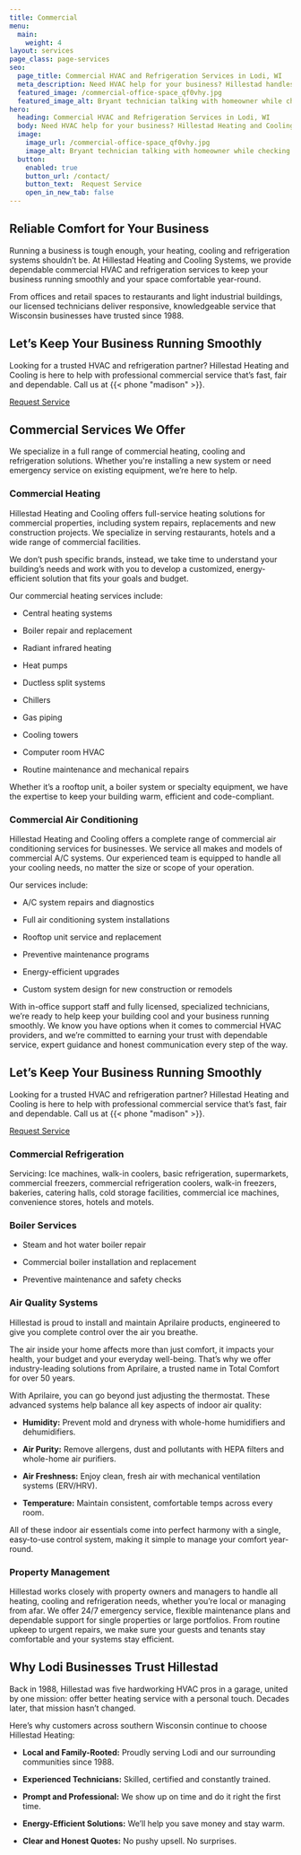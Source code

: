 ```yaml
---
title: Commercial
menu:
  main:
    weight: 4
layout: services
page_class: page-services
seo:
  page_title: Commercial HVAC and Refrigeration Services in Lodi, WI
  meta_description: Need HVAC help for your business? Hillestad handles commercial heating, cooling, refrigeration and more. Trusted in Wisconsin since 1988.
  featured_image: /commercial-office-space_qf0vhy.jpg
  featured_image_alt: Bryant technician talking with homeowner while checking air filter and furnace
hero: 
  heading: Commercial HVAC and Refrigeration Services in Lodi, WI
  body: Need HVAC help for your business? Hillestad Heating and Cooling Systems handles commercial heating, cooling, refrigeration and more. Trusted in Wisconsin since 1988.
  image: 
    image_url: /commercial-office-space_qf0vhy.jpg
    image_alt: Bryant technician talking with homeowner while checking air filter and furnace
  button:
    enabled: true
    button_url: /contact/ 
    button_text:  Request Service
    open_in_new_tab: false
---
```


## Reliable Comfort for Your Business

Running a business is tough enough, your heating, cooling and refrigeration systems shouldn’t be. At Hillestad Heating and Cooling Systems, we provide dependable commercial HVAC and refrigeration services to keep your business running smoothly and your space comfortable year-round.

From offices and retail spaces to restaurants and light industrial buildings, our licensed technicians deliver responsive, knowledgeable service that Wisconsin businesses have trusted since 1988.

<div class="breakout bg-black flow">
  <h2 class="no-margin">Let’s Keep Your Business Running Smoothly</h2>
  <p class="site-cta__middle">Looking for a trusted HVAC and refrigeration partner? Hillestad Heating and Cooling is here to help with professional commercial service that’s fast, fair and dependable. Call us at {{< phone "madison" >}}.</p>
  <a class="btn btn--primary" href="/contact/">Request Service</a>
</div>

## Commercial Services We Offer

We specialize in a full range of commercial heating, cooling and refrigeration solutions. Whether you're installing a new system or need emergency service on existing equipment, we’re here to help.

### Commercial Heating

Hillestad Heating and Cooling offers full-service heating solutions for commercial properties, including system repairs, replacements and new construction projects. We specialize in serving restaurants, hotels and a wide range of commercial facilities.

We don’t push specific brands, instead, we take time to understand your building’s needs and work with you to develop a customized, energy-efficient solution that fits your goals and budget.

Our commercial heating services include:

*	Central heating systems

*	Boiler repair and replacement

*	Radiant infrared heating

*	Heat pumps

*	Ductless split systems

*	Chillers

*	Gas piping

*	Cooling towers

*	Computer room HVAC

*	Routine maintenance and mechanical repairs

Whether it’s a rooftop unit, a boiler system or specialty equipment, we have the expertise to keep your building warm, efficient and code-compliant.

### Commercial Air Conditioning

Hillestad Heating and Cooling offers a complete range of commercial air conditioning services for businesses. We service all makes and models of commercial A/C systems. Our experienced team is equipped to handle all your cooling needs, no matter the size or scope of your operation.

Our services include:

*	A/C system repairs and diagnostics

*	Full air conditioning system installations

*	Rooftop unit service and replacement

*	Preventive maintenance programs

*	Energy-efficient upgrades

*	Custom system design for new construction or remodels

With in-office support staff and fully licensed, specialized technicians, we’re ready to help keep your building cool and your business running smoothly. We know you have options when it comes to commercial HVAC providers, and we’re committed to earning your trust with dependable service, expert guidance and honest communication every step of the way.

<div class="breakout bg-black flow">
  <h2 class="no-margin">Let’s Keep Your Business Running Smoothly</h2>
  <p class="site-cta__middle">Looking for a trusted HVAC and refrigeration partner? Hillestad Heating and Cooling is here to help with professional commercial service that’s fast, fair and dependable. Call us at {{< phone "madison" >}}.</p>
  <a class="btn btn--primary" href="/contact/">Request Service</a>
</div>

### Commercial Refrigeration

Servicing: Ice machines, walk-in coolers, basic refrigeration, supermarkets, commercial freezers, commercial refrigeration coolers, walk-in freezers, bakeries, catering halls, cold storage facilities, commercial ice machines, convenience stores, hotels and motels.

### Boiler Services

*	Steam and hot water boiler repair

*	Commercial boiler installation and replacement

*	Preventive maintenance and safety checks

### Air Quality Systems

Hillestad is proud to install and maintain Aprilaire products, engineered to give you complete control over the air you breathe.

The air inside your home affects more than just comfort, it impacts your health, your budget and your everyday well-being. That’s why we offer industry-leading solutions from Aprilaire, a trusted name in Total Comfort for over 50 years.

With Aprilaire, you can go beyond just adjusting the thermostat. These advanced systems help balance all key aspects of indoor air quality:

*	**Humidity:** Prevent mold and dryness with whole-home humidifiers and dehumidifiers.

*	**Air Purity:** Remove allergens, dust and pollutants with HEPA filters and whole-home air purifiers.

*	**Air Freshness:** Enjoy clean, fresh air with mechanical ventilation systems (ERV/HRV).

*	**Temperature:** Maintain consistent, comfortable temps across every room.

All of these indoor air essentials come into perfect harmony with a single, easy-to-use control system, making it simple to manage your comfort year-round.

### Property Management

Hillestad works closely with property owners and managers to handle all heating, cooling and refrigeration needs, whether you’re local or managing from afar. We offer 24/7 emergency service, flexible maintenance plans and dependable support for single properties or large portfolios. From routine upkeep to urgent repairs, we make sure your guests and tenants stay comfortable and your systems stay efficient.

## Why Lodi Businesses Trust Hillestad

Back in 1988, Hillestad was five hardworking HVAC pros in a garage, united by one mission: offer better heating service with a personal touch. Decades later, that mission hasn’t changed.

Here’s why customers across southern Wisconsin continue to choose Hillestad Heating:

*	**Local and Family-Rooted:** Proudly serving Lodi and our surrounding communities since 1988.

*	**Experienced Technicians:** Skilled, certified and constantly trained.

*	**Prompt and Professional:** We show up on time and do it right the first time.

*	**Energy-Efficient Solutions:** We’ll help you save money and stay warm.

*	**Clear and Honest Quotes:** No pushy upsell. No surprises.